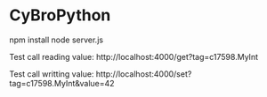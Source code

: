 # CyBroPython

npm install
node server.js

Test call reading value:
http://localhost:4000/get?tag=c17598.MyInt

Test call writting value:
http://localhost:4000/set?tag=c17598.MyInt&value=42

